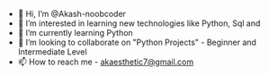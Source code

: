 - 👋 Hi, I’m @Akash-noobcoder
- 👀 I’m interested in learning new technologies like Python, Sql and 
- 🌱 I’m currently learning Python
- 💞️ I’m looking to collaborate on "Python Projects" - Beginner and Intermediate Level
- 📫 How to reach me - akaesthetic7@gmail.com

<!---
Akash-noobcoder/Akash-noobcoder is a ✨ special ✨ repository because its `README.md` (this file) appears on your GitHub profile.
You can click the Preview link to take a look at your changes.
--->
